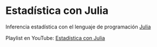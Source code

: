 # Estadística con Julia
Inferencia estadística con el lenguaje de programación [Julia](https://julialang.org/)

Playlist en YouTube: [Estadística con Julia](https://youtube.com/playlist?list=PLFDnS2zMAxtGvWxiNBT611RCDlW3TLpcy&si=53o-PIDC4vHC3-YN)
